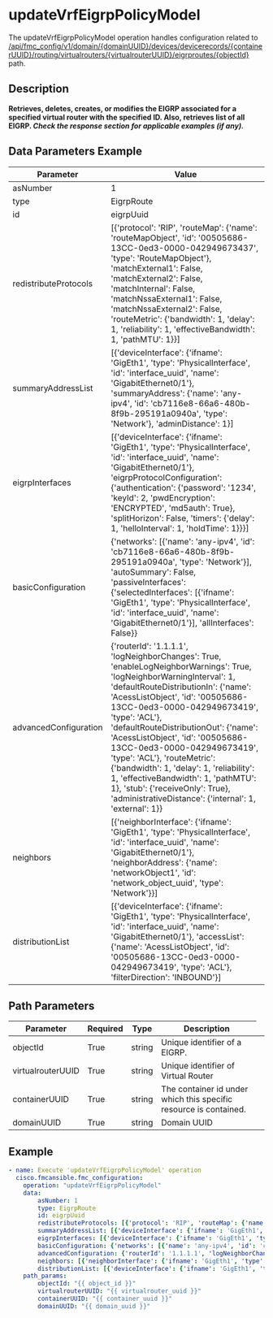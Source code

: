 # updateVrfEigrpPolicyModel

The updateVrfEigrpPolicyModel operation handles configuration related to [/api/fmc_config/v1/domain/{domainUUID}/devices/devicerecords/{containerUUID}/routing/virtualrouters/{virtualrouterUUID}/eigrproutes/{objectId}](/paths//api/fmc_config/v1/domain/{domain_uuid}/devices/devicerecords/{container_uuid}/routing/virtualrouters/{virtualrouter_uuid}/eigrproutes/{object_id}.md) path.&nbsp;
## Description
**Retrieves, deletes, creates, or modifies the EIGRP associated for a specified virtual router with the specified ID. Also, retrieves list of all EIGRP. _Check the response section for applicable examples (if any)._**

## Data Parameters Example
| Parameter | Value |
| --------- | -------- |
| asNumber | 1 |
| type | EigrpRoute |
| id | eigrpUuid |
| redistributeProtocols | [{'protocol': 'RIP', 'routeMap': {'name': 'routeMapObject', 'id': '00505686-13CC-0ed3-0000-042949673437', 'type': 'RouteMapObject'}, 'matchExternal1': False, 'matchExternal2': False, 'matchInternal': False, 'matchNssaExternal1': False, 'matchNssaExternal2': False, 'routeMetric': {'bandwidth': 1, 'delay': 1, 'reliability': 1, 'effectiveBandwidth': 1, 'pathMTU': 1}}] |
| summaryAddressList | [{'deviceInterface': {'ifname': 'GigEth1', 'type': 'PhysicalInterface', 'id': 'interface_uuid', 'name': 'GigabitEthernet0/1'}, 'summaryAddress': {'name': 'any-ipv4', 'id': 'cb7116e8-66a6-480b-8f9b-295191a0940a', 'type': 'Network'}, 'adminDistance': 1}] |
| eigrpInterfaces | [{'deviceInterface': {'ifname': 'GigEth1', 'type': 'PhysicalInterface', 'id': 'interface_uuid', 'name': 'GigabitEthernet0/1'}, 'eigrpProtocolConfiguration': {'authentication': {'password': '1234', 'keyId': 2, 'pwdEncryption': 'ENCRYPTED', 'md5auth': True}, 'splitHorizon': False, 'timers': {'delay': 1, 'helloInterval': 1, 'holdTime': 1}}}] |
| basicConfiguration | {'networks': [{'name': 'any-ipv4', 'id': 'cb7116e8-66a6-480b-8f9b-295191a0940a', 'type': 'Network'}], 'autoSummary': False, 'passiveInterfaces': {'selectedInterfaces': [{'ifname': 'GigEth1', 'type': 'PhysicalInterface', 'id': 'interface_uuid', 'name': 'GigabitEthernet0/1'}], 'allInterfaces': False}} |
| advancedConfiguration | {'routerId': '1.1.1.1', 'logNeighborChanges': True, 'enableLogNeighborWarnings': True, 'logNeighborWarningInterval': 1, 'defaultRouteDistributionIn': {'name': 'AcessListObject', 'id': '00505686-13CC-0ed3-0000-042949673419', 'type': 'ACL'}, 'defaultRouteDistributionOut': {'name': 'AcessListObject', 'id': '00505686-13CC-0ed3-0000-042949673419', 'type': 'ACL'}, 'routeMetric': {'bandwidth': 1, 'delay': 1, 'reliability': 1, 'effectiveBandwidth': 1, 'pathMTU': 1}, 'stub': {'receiveOnly': True}, 'administrativeDistance': {'internal': 1, 'external': 1}} |
| neighbors | [{'neighborInterface': {'ifname': 'GigEth1', 'type': 'PhysicalInterface', 'id': 'interface_uuid', 'name': 'GigabitEthernet0/1'}, 'neighborAddress': {'name': 'networkObject1', 'id': 'network_object_uuid', 'type': 'Network'}}] |
| distributionList | [{'deviceInterface': {'ifname': 'GigEth1', 'type': 'PhysicalInterface', 'id': 'interface_uuid', 'name': 'GigabitEthernet0/1'}, 'accessList': {'name': 'AcessListObject', 'id': '00505686-13CC-0ed3-0000-042949673419', 'type': 'ACL'}, 'filterDirection': 'INBOUND'}] |

## Path Parameters
| Parameter | Required | Type | Description |
| --------- | -------- | ---- | ----------- |
| objectId | True | string <td colspan=3> Unique identifier of a EIGRP. |
| virtualrouterUUID | True | string <td colspan=3> Unique identifier of Virtual Router |
| containerUUID | True | string <td colspan=3> The container id under which this specific resource is contained. |
| domainUUID | True | string <td colspan=3> Domain UUID |

## Example
```yaml
- name: Execute 'updateVrfEigrpPolicyModel' operation
  cisco.fmcansible.fmc_configuration:
    operation: "updateVrfEigrpPolicyModel"
    data:
        asNumber: 1
        type: EigrpRoute
        id: eigrpUuid
        redistributeProtocols: [{'protocol': 'RIP', 'routeMap': {'name': 'routeMapObject', 'id': '00505686-13CC-0ed3-0000-042949673437', 'type': 'RouteMapObject'}, 'matchExternal1': False, 'matchExternal2': False, 'matchInternal': False, 'matchNssaExternal1': False, 'matchNssaExternal2': False, 'routeMetric': {'bandwidth': 1, 'delay': 1, 'reliability': 1, 'effectiveBandwidth': 1, 'pathMTU': 1}}]
        summaryAddressList: [{'deviceInterface': {'ifname': 'GigEth1', 'type': 'PhysicalInterface', 'id': 'interface_uuid', 'name': 'GigabitEthernet0/1'}, 'summaryAddress': {'name': 'any-ipv4', 'id': 'cb7116e8-66a6-480b-8f9b-295191a0940a', 'type': 'Network'}, 'adminDistance': 1}]
        eigrpInterfaces: [{'deviceInterface': {'ifname': 'GigEth1', 'type': 'PhysicalInterface', 'id': 'interface_uuid', 'name': 'GigabitEthernet0/1'}, 'eigrpProtocolConfiguration': {'authentication': {'password': '1234', 'keyId': 2, 'pwdEncryption': 'ENCRYPTED', 'md5auth': True}, 'splitHorizon': False, 'timers': {'delay': 1, 'helloInterval': 1, 'holdTime': 1}}}]
        basicConfiguration: {'networks': [{'name': 'any-ipv4', 'id': 'cb7116e8-66a6-480b-8f9b-295191a0940a', 'type': 'Network'}], 'autoSummary': False, 'passiveInterfaces': {'selectedInterfaces': [{'ifname': 'GigEth1', 'type': 'PhysicalInterface', 'id': 'interface_uuid', 'name': 'GigabitEthernet0/1'}], 'allInterfaces': False}}
        advancedConfiguration: {'routerId': '1.1.1.1', 'logNeighborChanges': True, 'enableLogNeighborWarnings': True, 'logNeighborWarningInterval': 1, 'defaultRouteDistributionIn': {'name': 'AcessListObject', 'id': '00505686-13CC-0ed3-0000-042949673419', 'type': 'ACL'}, 'defaultRouteDistributionOut': {'name': 'AcessListObject', 'id': '00505686-13CC-0ed3-0000-042949673419', 'type': 'ACL'}, 'routeMetric': {'bandwidth': 1, 'delay': 1, 'reliability': 1, 'effectiveBandwidth': 1, 'pathMTU': 1}, 'stub': {'receiveOnly': True}, 'administrativeDistance': {'internal': 1, 'external': 1}}
        neighbors: [{'neighborInterface': {'ifname': 'GigEth1', 'type': 'PhysicalInterface', 'id': 'interface_uuid', 'name': 'GigabitEthernet0/1'}, 'neighborAddress': {'name': 'networkObject1', 'id': 'network_object_uuid', 'type': 'Network'}}]
        distributionList: [{'deviceInterface': {'ifname': 'GigEth1', 'type': 'PhysicalInterface', 'id': 'interface_uuid', 'name': 'GigabitEthernet0/1'}, 'accessList': {'name': 'AcessListObject', 'id': '00505686-13CC-0ed3-0000-042949673419', 'type': 'ACL'}, 'filterDirection': 'INBOUND'}]
    path_params:
        objectId: "{{ object_id }}"
        virtualrouterUUID: "{{ virtualrouter_uuid }}"
        containerUUID: "{{ container_uuid }}"
        domainUUID: "{{ domain_uuid }}"

```